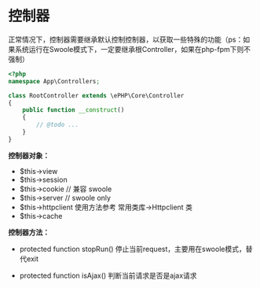 # 控制器

正常情况下，控制器需要继承默认控制控制器，以获取一些特殊的功能（ps：如果系统运行在Swoole模式下，一定要继承根Controller，如果在php-fpm下则不强制）

```php
<?php
namespace App\Controllers;

class RootController extends \ePHP\Core\Controller
{    
    public function __construct()
    {
        // @todo ...
    }
}
```

**控制器对象：**

* $this-&gt;view
* $this-&gt;session
* $this-&gt;cookie // 兼容 swoole
* $this-&gt;server // swoole only
* $this-&gt;httpclient 使用方法参考 常用类库-&gt;Httpclient 类
* $this-&gt;cache

**控制器方法：**

* protected function stopRun\(\) 停止当前request，主要用在swoole模式，替代exit

* protected function isAjax\(\) 判断当前请求是否是ajax请求



